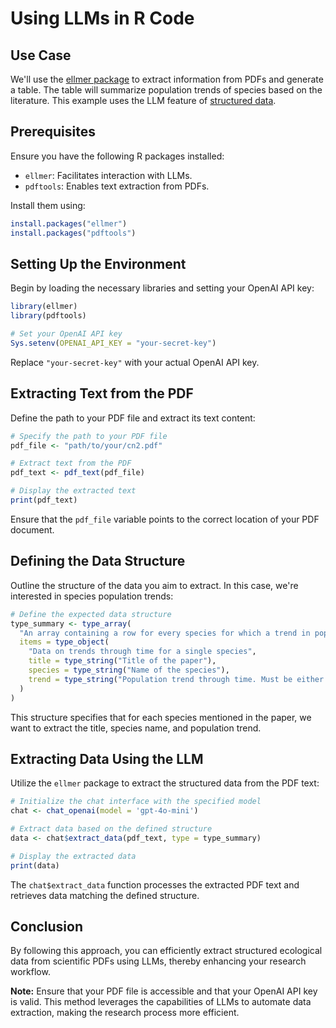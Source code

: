 # Using LLMs in R Code

## Use Case
We'll use the [ellmer package](https://ellmer.tidyverse.org/) to extract information from PDFs and generate a table. The table will summarize population trends of species based on the literature. This example uses the LLM feature of [structured data](https://ellmer.tidyverse.org/articles/structured-data.html).  

## Prerequisites

Ensure you have the following R packages installed:

- `ellmer`: Facilitates interaction with LLMs.
- `pdftools`: Enables text extraction from PDFs.

Install them using:

```r
install.packages("ellmer")
install.packages("pdftools")
```

## Setting Up the Environment

Begin by loading the necessary libraries and setting your OpenAI API key:

```r
library(ellmer)
library(pdftools)

# Set your OpenAI API key
Sys.setenv(OPENAI_API_KEY = "your-secret-key")
```

Replace `"your-secret-key"` with your actual OpenAI API key.

## Extracting Text from the PDF

Define the path to your PDF file and extract its text content:

```r
# Specify the path to your PDF file
pdf_file <- "path/to/your/cn2.pdf"

# Extract text from the PDF
pdf_text <- pdf_text(pdf_file)

# Display the extracted text
print(pdf_text)
```

Ensure that the `pdf_file` variable points to the correct location of your PDF document.

## Defining the Data Structure

Outline the structure of the data you aim to extract. In this case, we're interested in species population trends:

```r
# Define the expected data structure
type_summary <- type_array(
  "An array containing a row for every species for which a trend in population through time is mentioned",
  items = type_object(
    "Data on trends through time for a single species",
    title = type_string("Title of the paper"),
    species = type_string("Name of the species"),
    trend = type_string("Population trend through time. Must be either 'increasing', 'decreasing', or 'no trend'. No other options are permitted")
  )
)
```

This structure specifies that for each species mentioned in the paper, we want to extract the title, species name, and population trend.

## Extracting Data Using the LLM

Utilize the `ellmer` package to extract the structured data from the PDF text:

```r
# Initialize the chat interface with the specified model
chat <- chat_openai(model = 'gpt-4o-mini')

# Extract data based on the defined structure
data <- chat$extract_data(pdf_text, type = type_summary)

# Display the extracted data
print(data)
```

The `chat$extract_data` function processes the extracted PDF text and retrieves data matching the defined structure.

## Conclusion

By following this approach, you can efficiently extract structured ecological data from scientific PDFs using LLMs, thereby enhancing your research workflow.

**Note:** Ensure that your PDF file is accessible and that your OpenAI API key is valid. This method leverages the capabilities of LLMs to automate data extraction, making the research process more efficient. 
